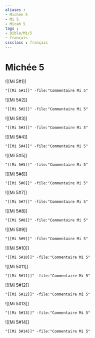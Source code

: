 ```yaml
---
aliases : 
- Michée 5
- Mi 5
- Micah 5
tags : 
- Bible/Mi/5
- français
cssclass : français
---
```


# Michée 5

![[Mi 5#1]]

```query
"[[Mi 5#1]]" -file:"Commentaire Mi 5"
```

![[Mi 5#2]]

```query
"[[Mi 5#2]]" -file:"Commentaire Mi 5"
```

![[Mi 5#3]]

```query
"[[Mi 5#3]]" -file:"Commentaire Mi 5"
```

![[Mi 5#4]]

```query
"[[Mi 5#4]]" -file:"Commentaire Mi 5"
```

![[Mi 5#5]]

```query
"[[Mi 5#5]]" -file:"Commentaire Mi 5"
```

![[Mi 5#6]]

```query
"[[Mi 5#6]]" -file:"Commentaire Mi 5"
```

![[Mi 5#7]]

```query
"[[Mi 5#7]]" -file:"Commentaire Mi 5"
```

![[Mi 5#8]]

```query
"[[Mi 5#8]]" -file:"Commentaire Mi 5"
```

![[Mi 5#9]]

```query
"[[Mi 5#9]]" -file:"Commentaire Mi 5"
```

![[Mi 5#10]]

```query
"[[Mi 5#10]]" -file:"Commentaire Mi 5"
```

![[Mi 5#11]]

```query
"[[Mi 5#11]]" -file:"Commentaire Mi 5"
```

![[Mi 5#12]]

```query
"[[Mi 5#12]]" -file:"Commentaire Mi 5"
```

![[Mi 5#13]]

```query
"[[Mi 5#13]]" -file:"Commentaire Mi 5"
```

![[Mi 5#14]]

```query
"[[Mi 5#14]]" -file:"Commentaire Mi 5"
```


